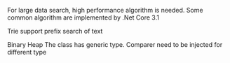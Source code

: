 For large data search, high performance algorithm is needed. Some common algorithm are implemented by .Net Core 3.1

Trie
support prefix search of text

Binary Heap
The class has generic type. Comparer need to be injected for different type
